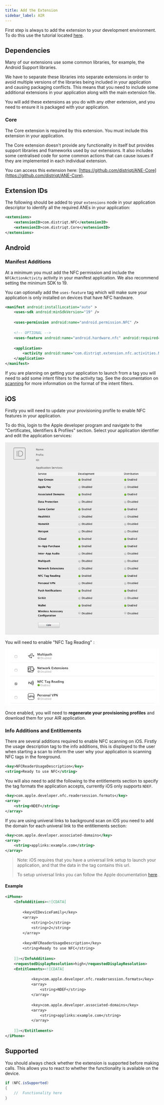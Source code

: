 ```yaml
---
title: Add the Extension
sidebar_label: AIR
---
```


First step is always to add the extension to your development environment. 
To do this use the tutorial located [here](/docs/tutorials/getting-started).


## Dependencies

Many of our extensions use some common libraries, for example, the Android Support libraries.

We have to separate these libraries into separate extensions in order to avoid multiple versions of the libraries being included in your application and causing packaging conflicts. This means that you need to include some additional extensions in your application along with the main extension file.

You will add these extensions as you do with any other extension, and you need to ensure it is packaged with your application.


### Core 

The Core extension is required by this extension. You must include this extension in your application.

The Core extension doesn't provide any functionality in itself but provides support libraries and frameworks used by our extensions.
It also includes some centralised code for some common actions that can cause issues if they are implemented in each individual extension.

You can access this extension here: [https://github.com/distriqt/ANE-Core](https://github.com/distriqt/ANE-Core).



## Extension IDs

The following should be added to your `extensions` node in your application descriptor to identify all the required ANEs in your application:

```xml
<extensions>
    <extensionID>com.distriqt.NFC</extensionID>
    <extensionID>com.distriqt.Core</extensionID>
</extensions>
```





## Android 

### Manifest Additions

At a minimum you must add the NFC permission and include the `NFCActionActivity` activity in your manifest application. 
We also recommend setting the minimum SDK to 19.

You can optionally add the `uses-feature` tag which will make sure your application is only installed on devices that have NFC hardware.


```xml
<manifest android:installLocation="auto" >
	<uses-sdk android:minSdkVersion="19" />

    <uses-permission android:name="android.permission.NFC" />

    <!-- OPTIONAL -->
	<uses-feature android:name="android.hardware.nfc" android:required="true" />
    
    <application>
        <activity android:name="com.distriqt.extension.nfc.activities.NFCActionActivity" android:theme="@android:style/Theme.Translucent.NoTitleBar" />
    </application>
</manifest>
```

If you are planning on getting your application to launch from a tag you will need to add some intent filters to the activity tag. See the documentation on [scanning](scanning) for more information on the format of the intent filters.



## iOS 

Firstly you will need to update your provisioning profile to enable NFC features in your application.

To do this, login to the Apple developer program and navigate to the "Certificates, Identifiers & Profiles" section. Select your application identifier and edit the application services:

![](images/ios-provisioning-1.png)


You will need to enable "NFC Tag Reading" :

![](images/ios-provisioning-2.png)


Once enabled, you will need to **regenerate your provisioning profiles** and download them for your AIR application. 



### Info Additions and Entitlements

There are several additions required to enable NFC scanning on iOS. Firstly the usage description tag to the info additions, this is displayed to the user when starting a scan to inform the user why your application is scanning NFC tags in the foreground. 

```xml
<key>NFCReaderUsageDescription</key>
<string>Ready to use NFC</string>
```

You will also need to add the following to the entitlements section to specify the tag formats the application accepts, currently iOS only supports `NDEF`.

```xml
<key>com.apple.developer.nfc.readersession.formats</key>
<array>
    <string>NDEF</string>
</array>
```

If you are using univeral links to background scan on iOS you need to add the domain for each univeral link to the entitlements section:

```xml
<key>com.apple.developer.associated-domains</key>
<array>
    <string>applinks:example.com</string>
</array>
```

>
> Note: iOS requires that you have a universal link setup to launch your application, and that the data in the tag contains this url.
>
> To setup universal links you can follow the Apple documentation [here](https://developer.apple.com/documentation/uikit/inter-process_communication/allowing_apps_and_websites_to_link_to_your_content/enabling_universal_links?language=objc). 
>

#### Example

```xml
<iPhone>
    <InfoAdditions><![CDATA[

        <key>UIDeviceFamily</key>
        <array>
            <string>1</string>
            <string>2</string>
        </array>
        
        <key>NFCReaderUsageDescription</key>
        <string>Ready to use NFC</string>

    ]]></InfoAdditions>
    <requestedDisplayResolution>high</requestedDisplayResolution>
    <Entitlements><![CDATA[

            <key>com.apple.developer.nfc.readersession.formats</key>
            <array>
                <string>NDEF</string>
            </array>

            <key>com.apple.developer.associated-domains</key>
            <array>
                <string>applinks:example.com</string>
            </array>

    ]]></Entitlements>
</iPhone>
```




## Supported

You should always check whether the extension is supported before making calls. 
This allows you to react to whether the functionality is available on the device.

```actionscript
if (NFC.isSupported)
{
	//	Functionality here
}
```









